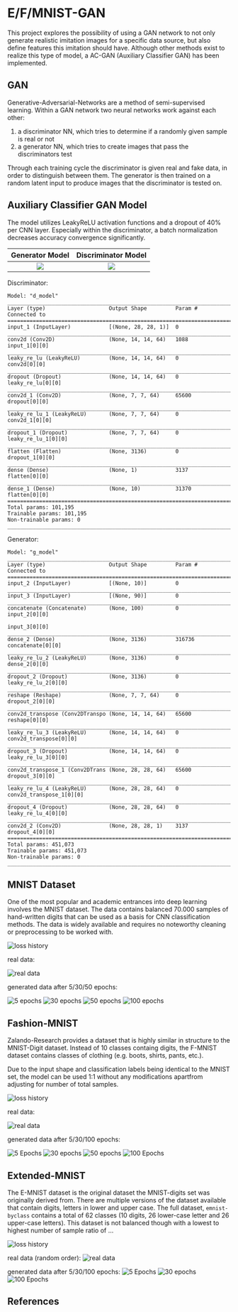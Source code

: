 # E/F/MNIST-GAN

This project explores the possibility of using a GAN network to not only generate realistic imitation images for a specific data source, but also define features this imitation should have. Although other methods exist to realize this type of model, a AC-GAN (Auxiliary Classifier GAN) has been implemented.

## GAN

Generative-Adversarial-Networks are a method of semi-supervised learning.
Within a GAN network two neural networks work against each other:

1. a discriminator NN, which tries to determine if a randomly given sample is
real or not
2. a generator NN, which tries to create images that pass the discriminators test

Through each training cycle the discriminator is given real and fake data,
in order to distinguish between them. The generator is then trained on a random
latent input to produce images that the discriminator is tested on.

## Auxiliary Classifier GAN Model

The model utilizes LeakyReLU activation functions and a dropout of 40% per CNN layer. Especially within the discriminator, a batch normalization decreases accuracy convergence significantly.

Generator Model      | Discriminator Model
:-------------------:|:-------------------:
![](img/g_model.png) | ![](img/d_model.png)


Discriminator:

    Model: "d_model"
    __________________________________________________________________________________________________
    Layer (type)                    Output Shape         Param #     Connected to                     
    ==================================================================================================
    input_1 (InputLayer)            [(None, 28, 28, 1)]  0                                            
    __________________________________________________________________________________________________
    conv2d (Conv2D)                 (None, 14, 14, 64)   1088        input_1[0][0]                    
    __________________________________________________________________________________________________
    leaky_re_lu (LeakyReLU)         (None, 14, 14, 64)   0           conv2d[0][0]                     
    __________________________________________________________________________________________________
    dropout (Dropout)               (None, 14, 14, 64)   0           leaky_re_lu[0][0]                
    __________________________________________________________________________________________________
    conv2d_1 (Conv2D)               (None, 7, 7, 64)     65600       dropout[0][0]                    
    __________________________________________________________________________________________________
    leaky_re_lu_1 (LeakyReLU)       (None, 7, 7, 64)     0           conv2d_1[0][0]                   
    __________________________________________________________________________________________________
    dropout_1 (Dropout)             (None, 7, 7, 64)     0           leaky_re_lu_1[0][0]              
    __________________________________________________________________________________________________
    flatten (Flatten)               (None, 3136)         0           dropout_1[0][0]                  
    __________________________________________________________________________________________________
    dense (Dense)                   (None, 1)            3137        flatten[0][0]                    
    __________________________________________________________________________________________________
    dense_1 (Dense)                 (None, 10)           31370       flatten[0][0]                    
    ==================================================================================================
    Total params: 101,195
    Trainable params: 101,195
    Non-trainable params: 0
    __________________________________________________________________________________________________

Generator:

    Model: "g_model"
    __________________________________________________________________________________________________
    Layer (type)                    Output Shape         Param #     Connected to                     
    ==================================================================================================
    input_2 (InputLayer)            [(None, 10)]         0                                            
    __________________________________________________________________________________________________
    input_3 (InputLayer)            [(None, 90)]         0                                            
    __________________________________________________________________________________________________
    concatenate (Concatenate)       (None, 100)          0           input_2[0][0]                    
                                                                     input_3[0][0]                    
    __________________________________________________________________________________________________
    dense_2 (Dense)                 (None, 3136)         316736      concatenate[0][0]                
    __________________________________________________________________________________________________
    leaky_re_lu_2 (LeakyReLU)       (None, 3136)         0           dense_2[0][0]                    
    __________________________________________________________________________________________________
    dropout_2 (Dropout)             (None, 3136)         0           leaky_re_lu_2[0][0]              
    __________________________________________________________________________________________________
    reshape (Reshape)               (None, 7, 7, 64)     0           dropout_2[0][0]                  
    __________________________________________________________________________________________________
    conv2d_transpose (Conv2DTranspo (None, 14, 14, 64)   65600       reshape[0][0]                    
    __________________________________________________________________________________________________
    leaky_re_lu_3 (LeakyReLU)       (None, 14, 14, 64)   0           conv2d_transpose[0][0]           
    __________________________________________________________________________________________________
    dropout_3 (Dropout)             (None, 14, 14, 64)   0           leaky_re_lu_3[0][0]              
    __________________________________________________________________________________________________
    conv2d_transpose_1 (Conv2DTrans (None, 28, 28, 64)   65600       dropout_3[0][0]                  
    __________________________________________________________________________________________________
    leaky_re_lu_4 (LeakyReLU)       (None, 28, 28, 64)   0           conv2d_transpose_1[0][0]         
    __________________________________________________________________________________________________
    dropout_4 (Dropout)             (None, 28, 28, 64)   0           leaky_re_lu_4[0][0]              
    __________________________________________________________________________________________________
    conv2d_2 (Conv2D)               (None, 28, 28, 1)    3137        dropout_4[0][0]                  
    ==================================================================================================
    Total params: 451,073
    Trainable params: 451,073
    Non-trainable params: 0
    __________________________________________________________________________________________________

## MNIST Dataset

One of the most popular and academic entrances into deep learning involves the
MNIST dataset. The data contains balanced 70.000 samples of hand-written digits
that can be used as a basis for CNN classification methods. The data is widely
available and requires no noteworthy cleaning or preprocessing to be worked with.

![loss history](img/mnist-loss.png "loss history for 30 epochs")

real data:

![real data](img/mnist-real.png)

generated data after 5/30/50 epochs:

![5 epochs](img/mnist-5.png "5 epochs of training")
![30 epochs](img/mnist-30.png "30 epochs of training")
![50 epochs](img/mnist-50.png "50 epochs of training")
![100 epochs](img/mnist-100.png "100 epochs of training")

## Fashion-MNIST

Zalando-Research provides a dataset that is highly similar in structure to the MNIST-Digit dataset. Instead of 10 classes containg digits, the F-MNIST dataset contains classes of clothing (e.g. boots, shirts, pants, etc.).

Due to the input shape and classification labels being identical to the MNIST set, the model can be used 1:1 without any modifications apartfrom adjusting for number of total samples.

![loss history](img/fmnist-loss.png "loss history for 30 epochs")

real data:

![real data](img/fmnist-real.png)

generated data after 5/30/100 epochs:

![5 Epochs](img/fmnist-5.png "5 epochs of training")
![30 epochs](img/fmnist-30.png "30 epochs of training")
![50 epochs](img/fmnist-50.png "50 epochs of training")
![100 Epochs](img/fmnist-100.png "100 epochs of training")

## Extended-MNIST

The E-MNIST dataset is the original dataset the MNIST-digits set was originally derived from. There are multiple versions of the dataset available that contain digits, letters in lower and upper case. The full dataset, `emnist-byclass` contains a total of 62 classes (10 digits, 26 lower-case letter and 26 upper-case letters). This dataset is not balanced though with a lowest to highest number of sample ratio of ...

![loss history](img/emnist-loss.png "loss history for 30 epochs")

real data (random order):
![real data](img/emnist-real.png)

generated data after 5/30/100 epochs:
![5 Epochs](img/emnist-5.png "5 epochs of training")
![30 epochs](img/emnist-30.png "30 epochs of training")
![100 Epochs](img/emnist-100.png "100 epochs of training")

## References
